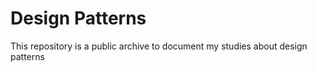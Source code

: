 # Design Patterns

This repository is a public archive to document my studies about design patterns
